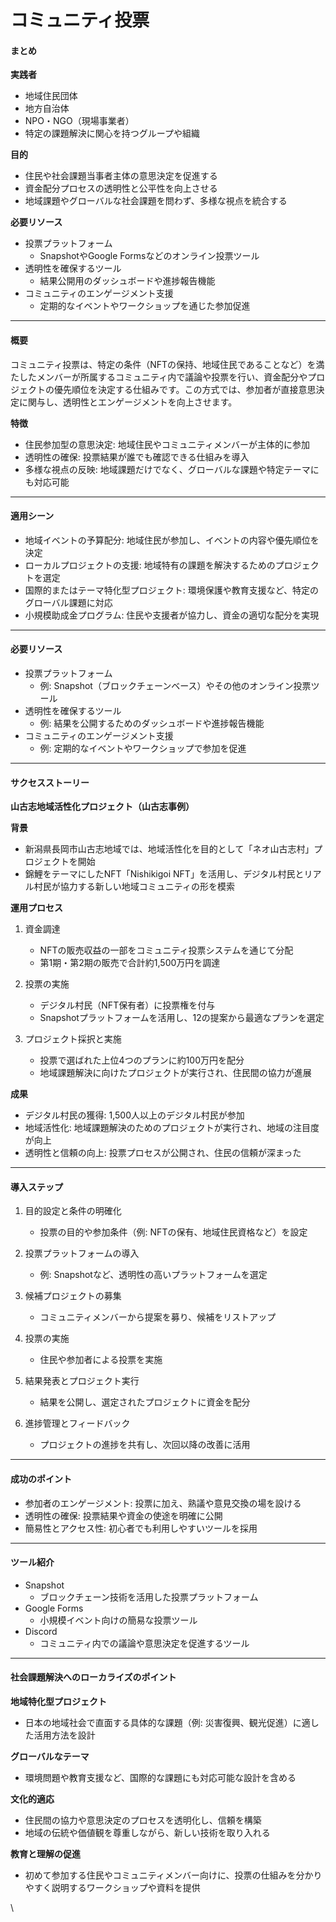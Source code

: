 # コミュニティ投票

#### まとめ

**実践者**
* 地域住民団体
* 地方自治体
* NPO・NGO（現場事業者）
* 特定の課題解決に関心を持つグループや組織

**目的**
* 住民や社会課題当事者主体の意思決定を促進する
* 資金配分プロセスの透明性と公平性を向上させる
* 地域課題やグローバルな社会課題を問わず、多様な視点を統合する

**必要リソース**
* 投票プラットフォーム
  * SnapshotやGoogle Formsなどのオンライン投票ツール
* 透明性を確保するツール
  * 結果公開用のダッシュボードや進捗報告機能
* コミュニティのエンゲージメント支援
  * 定期的なイベントやワークショップを通じた参加促進

***

#### 概要

コミュニティ投票は、特定の条件（NFTの保持、地域住民であることなど）を満たしたメンバーが所属するコミュニティ内で議論や投票を行い、資金配分やプロジェクトの優先順位を決定する仕組みです。この方式では、参加者が直接意思決定に関与し、透明性とエンゲージメントを向上させます。

**特徴**
* 住民参加型の意思決定: 地域住民やコミュニティメンバーが主体的に参加
* 透明性の確保: 投票結果が誰でも確認できる仕組みを導入
* 多様な視点の反映: 地域課題だけでなく、グローバルな課題や特定テーマにも対応可能

***

#### 適用シーン

* 地域イベントの予算配分: 地域住民が参加し、イベントの内容や優先順位を決定
* ローカルプロジェクトの支援: 地域特有の課題を解決するためのプロジェクトを選定
* 国際的またはテーマ特化型プロジェクト: 環境保護や教育支援など、特定のグローバル課題に対応
* 小規模助成金プログラム: 住民や支援者が協力し、資金の適切な配分を実現

***

#### 必要リソース

* 投票プラットフォーム
  * 例: Snapshot（ブロックチェーンベース）やその他のオンライン投票ツール
* 透明性を確保するツール
  * 例: 結果を公開するためのダッシュボードや進捗報告機能
* コミュニティのエンゲージメント支援
  * 例: 定期的なイベントやワークショップで参加を促進

***

#### サクセスストーリー

**山古志地域活性化プロジェクト（山古志事例）**

**背景**
* 新潟県長岡市山古志地域では、地域活性化を目的として「ネオ山古志村」プロジェクトを開始
* 錦鯉をテーマにしたNFT「Nishikigoi NFT」を活用し、デジタル村民とリアル村民が協力する新しい地域コミュニティの形を模索

**運用プロセス**

1. 資金調達
   * NFTの販売収益の一部をコミュニティ投票システムを通じて分配
   * 第1期・第2期の販売で合計約1,500万円を調達

2. 投票の実施
   * デジタル村民（NFT保有者）に投票権を付与
   * Snapshotプラットフォームを活用し、12の提案から最適なプランを選定

3. プロジェクト採択と実施
   * 投票で選ばれた上位4つのプランに約100万円を配分
   * 地域課題解決に向けたプロジェクトが実行され、住民間の協力が進展

**成果**
* デジタル村民の獲得: 1,500人以上のデジタル村民が参加
* 地域活性化: 地域課題解決のためのプロジェクトが実行され、地域の注目度が向上
* 透明性と信頼の向上: 投票プロセスが公開され、住民の信頼が深まった

***

#### 導入ステップ

1. 目的設定と条件の明確化
   * 投票の目的や参加条件（例: NFTの保有、地域住民資格など）を設定

2. 投票プラットフォームの導入
   * 例: Snapshotなど、透明性の高いプラットフォームを選定

3. 候補プロジェクトの募集
   * コミュニティメンバーから提案を募り、候補をリストアップ

4. 投票の実施
   * 住民や参加者による投票を実施

5. 結果発表とプロジェクト実行
   * 結果を公開し、選定されたプロジェクトに資金を配分

6. 進捗管理とフィードバック
   * プロジェクトの進捗を共有し、次回以降の改善に活用

***

#### 成功のポイント

* 参加者のエンゲージメント: 投票に加え、熟議や意見交換の場を設ける
* 透明性の確保: 投票結果や資金の使途を明確に公開
* 簡易性とアクセス性: 初心者でも利用しやすいツールを採用

***

#### ツール紹介

* Snapshot
  * ブロックチェーン技術を活用した投票プラットフォーム
* Google Forms
  * 小規模イベント向けの簡易な投票ツール
* Discord
  * コミュニティ内での議論や意思決定を促進するツール

***

#### 社会課題解決へのローカライズのポイント

**地域特化型プロジェクト**
* 日本の地域社会で直面する具体的な課題（例: 災害復興、観光促進）に適した活用方法を設計

**グローバルなテーマ**
* 環境問題や教育支援など、国際的な課題にも対応可能な設計を含める

**文化的適応**
* 住民間の協力や意思決定のプロセスを透明化し、信頼を構築
* 地域の伝統や価値観を尊重しながら、新しい技術を取り入れる

**教育と理解の促進**
* 初めて参加する住民やコミュニティメンバー向けに、投票の仕組みを分かりやすく説明するワークショップや資料を提供

\
